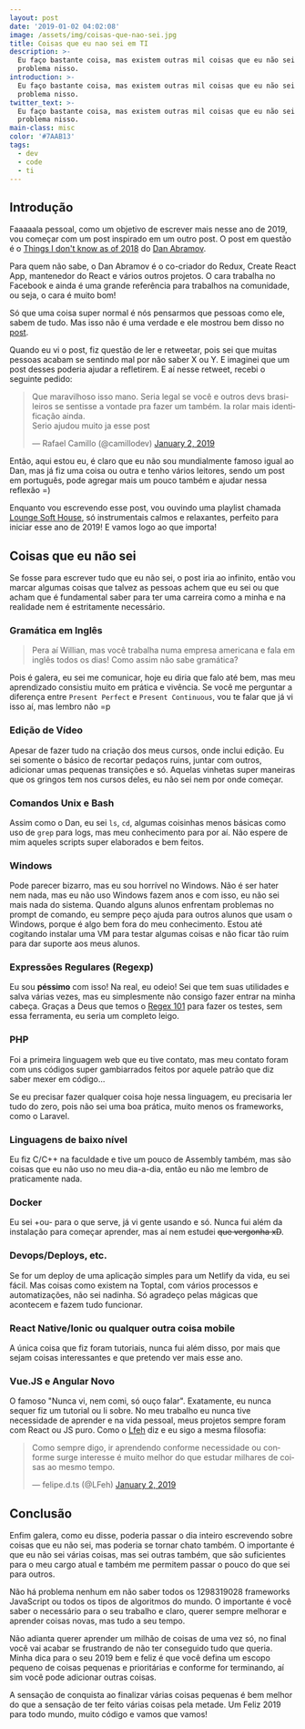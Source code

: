 ```yaml
---
layout: post
date: '2019-01-02 04:02:08'
image: /assets/img/coisas-que-nao-sei.jpg
title: Coisas que eu nao sei em TI
description: >-
  Eu faço bastante coisa, mas existem outras mil coisas que eu não sei e não tem
  problema nisso.
introduction: >-
  Eu faço bastante coisa, mas existem outras mil coisas que eu não sei e não tem
  problema nisso.
twitter_text: >-
  Eu faço bastante coisa, mas existem outras mil coisas que eu não sei e não tem
  problema nisso.
main-class: misc
color: '#7AAB13'
tags:
  - dev
  - code
  - ti
---
```

## Introdução

Faaaaala pessoal, como um objetivo de escrever mais nesse ano de 2019, vou começar com um post inspirado em um outro post. O post em questão é o [Things I don't know as of 2018](https://overreacted.io/things-i-dont-know-as-of-2018/) do [Dan Abramov](https://twitter.com/dan_abramov).

Para quem não sabe, o Dan Abramov é o co-criador do Redux, Create React App, mantenedor do React e vários outros projetos. O cara trabalha no Facebook e ainda é uma grande referência para trabalhos na comunidade, ou seja, o cara é muito bom!

Só que uma coisa super normal é nós pensarmos que pessoas como ele, sabem de tudo. Mas isso não é uma verdade e ele mostrou bem disso no [post](https://overreacted.io/things-i-dont-know-as-of-2018/).

Quando eu vi o post, fiz questão de ler e retweetar, pois sei que muitas pessoas acabam se sentindo mal por não saber X ou Y. E imaginei que um post desses poderia ajudar a refletirem. E aí nesse retweet, recebi o seguinte pedido:

<blockquote class="twitter-tweet" data-lang="en"><p lang="pt" dir="ltr">Que maravilhoso isso mano. Seria legal se você e outros devs brasileiros se sentisse a vontade pra fazer um também. Ia rolar mais identificação ainda.<br>Serio ajudou muito ja esse post</p>&mdash; Rafael Camillo (@camillodev) <a href="https://twitter.com/camillodev/status/1080279481028366337?ref_src=twsrc%5Etfw">January 2, 2019</a></blockquote>
<script async src="https://platform.twitter.com/widgets.js" charset="utf-8"></script>

Então, aqui estou eu, é claro que eu não sou mundialmente famoso igual ao Dan, mas já fiz uma coisa ou outra e tenho vários leitores, sendo um post em português, pode agregar mais um pouco também e ajudar nessa reflexão =)

Enquanto vou escrevendo esse post, vou ouvindo uma playlist chamada [Lounge Soft House](https://open.spotify.com/user/spotify/playlist/37i9dQZF1DX82pCGH5USnM?si=I4-fbF6rTtmygTqDnj4JIg), só instrumentais calmos e relaxantes, perfeito para iniciar esse ano de 2019! E vamos logo ao que importa!

## Coisas que eu não sei

Se fosse para escrever tudo que eu não sei, o post iria ao infinito, então vou marcar algumas coisas que talvez as pessoas achem que eu sei ou que acham que é fundamental saber para ter uma carreira como a minha e na realidade nem é estritamente necessário.

### Gramática em Inglês

> Pera aí Willian, mas você trabalha numa empresa americana e fala em inglês todos os dias! Como assim não sabe gramática?

Pois é galera, eu sei me comunicar, hoje eu diria que falo até bem, mas meu aprendizado consistiu muito em prática e vivência. Se você me perguntar a diferença entre `Present Perfect` e `Present Continuous`, vou te falar que já vi isso aí, mas lembro não =p

### Edição de Vídeo

Apesar de fazer tudo na criação dos meus cursos, onde inclui edição. Eu sei somente o básico de recortar pedaços ruins, juntar com outros, adicionar umas pequenas transições e só. Aquelas vinhetas super maneiras que os gringos tem nos cursos deles, eu não sei nem por onde começar.

### Comandos Unix e Bash

Assim como o Dan, eu sei `ls`, `cd`, algumas coisinhas menos básicas como uso de `grep` para logs, mas meu conhecimento para por aí. Não espere de mim aqueles scripts super elaborados e bem feitos.

### Windows

Pode parecer bizarro, mas eu sou horrível no Windows. Não é ser hater nem nada, mas eu não uso Windows fazem anos e com isso, eu não sei mais nada do sistema. Quando alguns alunos enfrentam problemas no prompt de comando, eu sempre peço ajuda para outros alunos que usam o Windows, porque é algo bem fora do meu conhecimento. Estou até cogitando instalar uma VM para testar algumas coisas e não ficar tão ruim para dar suporte aos meus alunos.

### Expressões Regulares (Regexp)

Eu sou **péssimo** com isso! Na real, eu odeio! Sei que tem suas utilidades e salva várias vezes, mas eu simplesmente não consigo fazer entrar na minha cabeça. Graças a Deus que temos o [Regex 101](https://regex101.com/) para fazer os testes, sem essa ferramenta, eu seria um completo leigo.

### PHP

Foi a primeira linguagem web que eu tive contato, mas meu contato foram com uns códigos super gambiarrados feitos por aquele patrão que diz saber mexer em código...

Se eu precisar fazer qualquer coisa hoje nessa linguagem, eu precisaria ler tudo do zero, pois não sei uma boa prática, muito menos os frameworks, como o Laravel.

### Linguagens de baixo nível

Eu fiz C/C++ na faculdade e tive um pouco de Assembly também, mas são coisas que eu não uso no meu dia-a-dia, então eu não me lembro de praticamente nada.

### Docker

Eu sei +ou- para o que serve, já vi gente usando e só. Nunca fui além da instalação para começar aprender, mas aí nem estudei ~~que vergonha xD~~.

### Devops/Deploys, etc.

Se for um deploy de uma aplicação simples para um Netlify da vida, eu sei fácil. Mas coisas como existem na Toptal, com vários processos e automatizações, não sei nadinha. Só agradeço pelas mágicas que acontecem e fazem tudo funcionar.

### React Native/Ionic ou qualquer outra coisa mobile

A única coisa que fiz foram tutoriais, nunca fui além disso, por mais que sejam coisas interessantes e que pretendo ver mais esse ano.

### Vue.JS e Angular Novo

O famoso "Nunca vi, nem comi, só ouço falar". Exatamente, eu nunca sequer fiz um tutorial ou li sobre. No meu trabalho eu nunca tive necessidade de aprender e na vida pessoal, meus projetos sempre foram com React ou JS puro. Como o [Lfeh](https://twitter.com/LFeh) diz e eu sigo a mesma filosofia:

<blockquote class="twitter-tweet" data-lang="en"><p lang="pt" dir="ltr">Como sempre digo, ir aprendendo conforme necessidade ou conforme surge interesse é muito melhor do que estudar milhares de coisas ao mesmo tempo.</p>&mdash; felipe.d.ts (@LFeh) <a href="https://twitter.com/LFeh/status/1080475270023393280?ref_src=twsrc%5Etfw">January 2, 2019</a></blockquote>
<script async src="https://platform.twitter.com/widgets.js" charset="utf-8"></script>

## Conclusão

Enfim galera, como eu disse, poderia passar o dia inteiro escrevendo sobre coisas que eu não sei, mas poderia se tornar chato também. O importante é que eu não sei várias coisas, mas sei outras também, que são suficientes para o meu cargo atual e também me permitem passar o pouco do que sei para outros.

Não há problema nenhum em não saber todos os 1298319028 frameworks JavaScript ou todos os tipos de algoritmos do mundo. O importante é você saber o necessário para o seu trabalho e claro, querer sempre melhorar e aprender coisas novas, mas tudo a seu tempo.

Não adianta querer aprender um milhão de coisas de uma vez só, no final você vai acabar se frustrando de não ter conseguido tudo que queria. Minha dica para o seu 2019 bem e feliz é que você defina um escopo pequeno de coisas pequenas e prioritárias e conforme for terminando, aí sim você pode adicionar outras coisas. 

A sensação de conquista ao finalizar várias coisas pequenas é bem melhor do que a sensação de ter feito várias coisas pela metade. Um Feliz 2019 para todo mundo, muito código e vamos que vamos!
